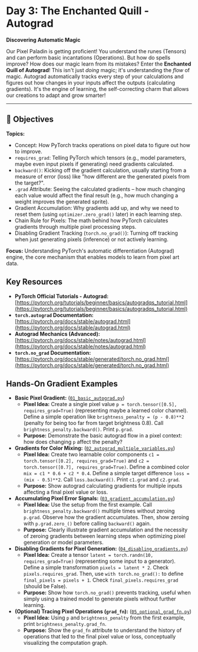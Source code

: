 # Day 3: The Enchanted Quill - Autograd

**Discovering Automatic Magic**

Our Pixel Paladin is getting proficient! You understand the runes (Tensors) and can perform basic incantations (Operations). But how do spells improve? How does our magic learn from its mistakes? Enter the **Enchanted Quill of Autograd**! This isn't just _doing_ magic; it's understanding the _flow_ of magic. Autograd automatically tracks every step of your calculations and figures out how changes in your inputs affect the outputs (calculating gradients). It's the engine of learning, the self-correcting charm that allows our creations to adapt and grow smarter!

---

## 🎯 Objectives

**Topics:**

- Concept: How PyTorch tracks operations on pixel data to figure out how to improve.
- `requires_grad`: Telling PyTorch which tensors (e.g., model parameters, maybe even input pixels if generating) need gradients calculated.
- `backward()`: Kicking off the gradient calculation, usually starting from a measure of error (loss) like "how different are the generated pixels from the target?".
- `.grad` Attribute: Seeing the calculated gradients – how much changing each value would affect the final result (e.g., how much changing a weight improves the generated sprite).
- Gradient Accumulation: Why gradients add up, and why we need to reset them (using `optimizer.zero_grad()` later) in each learning step.
- Chain Rule for Pixels: The math behind how PyTorch calculates gradients through multiple pixel processing steps.
- Disabling Gradient Tracking (`torch.no_grad()`): Turning off tracking when just generating pixels (inference) or not actively learning.

**Focus:** Understanding PyTorch's automatic differentiation (Autograd) engine, the core mechanism that enables models to learn from pixel art data.

## Key Resources

- **PyTorch Official Tutorials - Autograd:** [https://pytorch.org/tutorials/beginner/basics/autogradqs_tutorial.html](https://pytorch.org/tutorials/beginner/basics/autogradqs_tutorial.html)
- **`torch.autograd` Documentation:** [https://pytorch.org/docs/stable/autograd.html](https://pytorch.org/docs/stable/autograd.html)
- **Autograd Mechanics (Advanced):** [https://pytorch.org/docs/stable/notes/autograd.html](https://pytorch.org/docs/stable/notes/autograd.html)
- **`torch.no_grad` Documentation:** [https://pytorch.org/docs/stable/generated/torch.no_grad.html](https://pytorch.org/docs/stable/generated/torch.no_grad.html)

## Hands-On Gradient Examples

- **Basic Pixel Gradient:** ([`01_basic_autograd.py`](./01_basic_autograd.py))
  - **Pixel Idea:** Create a single pixel value `p = torch.tensor([0.5], requires_grad=True)` (representing maybe a learned color channel). Define a simple operation like `brightness_penalty = (p - 0.8)**2` (penalty for being too far from target brightness 0.8). Call `brightness_penalty.backward()`. Print `p.grad`.
  - **Purpose:** Demonstrate the basic autograd flow in a pixel context: how does changing `p` affect the penalty?
- **Gradients for Color Mixing:** ([`02_autograd_multiple_variables.py`](./02_autograd_multiple_variables.py))
  - **Pixel Idea:** Create two learnable color components `c1 = torch.tensor([0.2], requires_grad=True)` and `c2 = torch.tensor([0.7], requires_grad=True)`. Define a combined color `mix = c1 * 0.6 + c2 * 0.4`. Define a simple target difference `loss = (mix - 0.5)**2`. Call `loss.backward()`. Print `c1.grad` and `c2.grad`.
  - **Purpose:** Show autograd calculating gradients for multiple inputs affecting a final pixel value or loss.
- **Accumulating Pixel Error Signals:** ([`03_gradient_accumulation.py`](./03_gradient_accumulation.py))
  - **Pixel Idea:** Use the setup from the first example. Call `brightness_penalty.backward()` multiple times without zeroing `p.grad`. Observe how the gradient accumulates. Then, show zeroing with `p.grad.zero_()` before calling `backward()` again.
  - **Purpose:** Clearly illustrate gradient accumulation and the necessity of zeroing gradients between learning steps when optimizing pixel generation or model parameters.
- **Disabling Gradients for Pixel Generation:** ([`04_disabling_gradients.py`](./04_disabling_gradients.py))
  - **Pixel Idea:** Create a tensor `latent = torch.randn(10, requires_grad=True)` (representing some input to a generator). Define a simple transformation `pixels = latent * 2`. Check `pixels.requires_grad`. Then, use `with torch.no_grad():` to define `final_pixels = pixels + 1`. Check `final_pixels.requires_grad` (should be False).
  - **Purpose:** Show how `torch.no_grad()` prevents tracking, useful when simply using a trained model to generate pixels without further learning.
- **(Optional) Tracing Pixel Operations (`grad_fn`):** ([`05_optional_grad_fn.py`](./05_optional_grad_fn.py))
  - **Pixel Idea:** Using `p` and `brightness_penalty` from the first example, print `brightness_penalty.grad_fn`.
  - **Purpose:** Show the `grad_fn` attribute to understand the history of operations that led to the final pixel value or loss, conceptually visualizing the computation graph.

